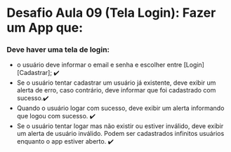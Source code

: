 # Desafio Aula 09 (Tela Login): Fazer um App que:
### Deve haver uma tela de login:
 - o usuário deve informar o email e senha e escolher entre [Login] [Cadastrar]; :heavy_check_mark:
 - Se o usuário tentar cadastrar um usuário já existente, deve exibir um alerta de erro, caso contrário, deve informar que foi cadastrado com sucesso.:heavy_check_mark:
 - Quando o usuário logar com sucesso, deve exibir um alerta informando que logou com sucesso. :heavy_check_mark:
 - Se o usuário tentar logar mas não existir ou estiver inválido, deve exibir um alerta de usuário inválido. 
 Podem ser cadastrados infinitos usuários enquanto o app estiver aberto. :heavy_check_mark:
